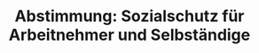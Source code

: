 ---
abstimmung:
  abstimmung: 5
  bundestagssitzung: 95
  datum: 11. April 2019
  legislaturperiode: 19
categories:
- Todo
data:
- title: Abstimmungsergebnis 20190411_5-data.pdf
  url: /res/2021-btw/abstimmungsergebnisse/20190411_5-data.pdf
- title: Abstimmungsergebnis 20190411_5_xls-data.xls
  url: /res/2021-btw/abstimmungsergebnisse/20190411_5_xls-data.xls
- title: Abstimmungsergebnis 20190411_5_xls-datacsv
  url: /res/2021-btw/abstimmungsergebnisse/csv/20190411_5_xls-datacsv
documents:
- local: /res/2021-btw/drucksachen/08460.pdf
  title: Drucksache 19/08460
  url: https://dip21.bundestag.de/dip21/btd/19/084/1908460.pdf
- local: /res/2021-btw/drucksachen/09292.pdf
  title: Drucksache 19/09292
  url: https://dip21.bundestag.de/dip21/btd/19/092/1909292.pdf
ergebnis:
  AfD:
    enthaltung: 0
    gesamt: 91
    ja: 0
    nein: 71
    nichtabgegeben: 20
    ungueltig: 0
  Bündnis 90/Die Grünen:
    enthaltung: 0
    gesamt: 67
    ja: 61
    nein: 0
    nichtabgegeben: 6
    ungueltig: 0
  Die Linke:
    enthaltung: 0
    gesamt: 69
    ja: 57
    nein: 0
    nichtabgegeben: 12
    ungueltig: 0
  FDP:
    enthaltung: 0
    gesamt: 80
    ja: 0
    nein: 68
    nichtabgegeben: 12
    ungueltig: 0
  cdu/csu:
    enthaltung: 0
    gesamt: 246
    ja: 212
    nein: 0
    nichtabgegeben: 34
    ungueltig: 0
  file: 20190411_5_xls-data.xls
  fraktionslos:
    enthaltung: 2
    gesamt: 4
    ja: 1
    nein: 0
    nichtabgegeben: 1
    ungueltig: 0
  spd:
    enthaltung: 0
    gesamt: 152
    ja: 125
    nein: 0
    nichtabgegeben: 27
    ungueltig: 0
layout: abstimmung
links:
- title: Link zu bundestag.de
  url: https://www.bundestag.de/parlament/plenum/abstimmung/abstimmung?id=596
preview: 'Deutscher Bundestag


  95. Sitzung des Deutschen Bundestages

  am Donnerstag, 11. April 2019


  Endgültiges Ergebnis der Namentlichen Abstimmung Nr. 5


  Gesetzentwurf der Bundesregierung

  Entwurf eines Gesetzes zum Vorschlag für eine Empfehlung des Rates zum Zugang zum

  Sozialschutz für Arbeitnehmer und Selbständige

  Drs. 19/8460 und 19/9292'
tags:
- Todo
title: 'Abstimmung: Sozialschutz für Arbeitnehmer und Selbständige'
---
